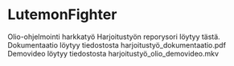 # LutemonFighter
Olio-ohjelmointi harkkatyö
Harjoitustyön reporysori löytyy tästä. 
Dokumentaatio löytyy tiedostosta harjoitustyö_dokumentaatio.pdf
Demovideo löytyy tiedostosta harjoitustyö_olio_demovideo.mkv
